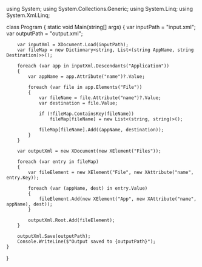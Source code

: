 using System;
using System.Collections.Generic;
using System.Linq;
using System.Xml.Linq;

class Program
{
    static void Main(string[] args)
    {
        var inputPath = "input.xml";
        var outputPath = "output.xml";

        var inputXml = XDocument.Load(inputPath);
        var fileMap = new Dictionary<string, List<(string AppName, string Destination)>>();

        foreach (var app in inputXml.Descendants("Application"))
        {
            var appName = app.Attribute("name")?.Value;

            foreach (var file in app.Elements("File"))
            {
                var fileName = file.Attribute("name")?.Value;
                var destination = file.Value;

                if (!fileMap.ContainsKey(fileName))
                    fileMap[fileName] = new List<(string, string)>();

                fileMap[fileName].Add((appName, destination));
            }
        }

        var outputXml = new XDocument(new XElement("Files"));

        foreach (var entry in fileMap)
        {
            var fileElement = new XElement("File", new XAttribute("name", entry.Key));

            foreach (var (appName, dest) in entry.Value)
            {
                fileElement.Add(new XElement("App", new XAttribute("name", appName), dest));
            }

            outputXml.Root.Add(fileElement);
        }

        outputXml.Save(outputPath);
        Console.WriteLine($"Output saved to {outputPath}");
    }
}

